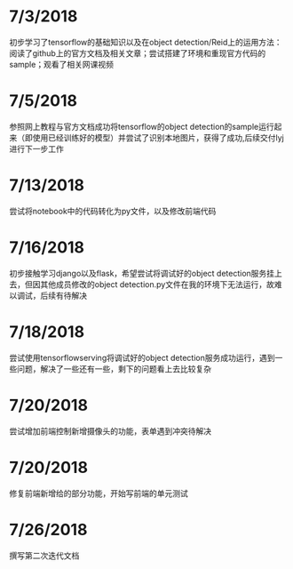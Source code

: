 # 7/3/2018

初步学习了tensorflow的基础知识以及在object detection/Reid上的运用方法：
阅读了github上的官方文档及相关文章；尝试搭建了环境和重现官方代码的sample；观看了相关网课视频

# 7/5/2018

参照网上教程与官方文档成功将tensorflow的object detection的sample运行起来（即使用已经训练好的模型）并尝试了识别本地图片，获得了成功,后续交付lyj进行下一步工作

# 7/13/2018

尝试将notebook中的代码转化为py文件，以及修改前端代码

# 7/16/2018

初步接触学习django以及flask，希望尝试将调试好的object detection服务挂上去，但因其他成员修改的object detection.py文件在我的环境下无法运行，故难以调试，后续有待解决

# 7/18/2018

尝试使用tensorflowserving将调试好的object detection服务成功运行，遇到一些问题，解决了一些还有一些，剩下的问题看上去比较复杂

# 7/20/2018

尝试增加前端控制新增摄像头的功能，表单遇到冲突待解决

# 7/20/2018

修复前端新增给的部分功能，开始写前端的单元测试
 
 # 7/26/2018
 
 撰写第二次迭代文档
